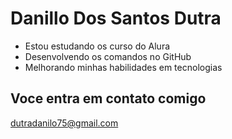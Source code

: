 # Danillo Dos Santos Dutra

- Estou estudando os curso do Alura
- Desenvolvendo os comandos no GitHub
- Melhorando minhas habilidades em tecnologias

## Voce entra em contato comigo ##

dutradanilo75@gmail.com

![]()
